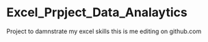 # Excel_Prpject_Data_Analaytics
 Project to damnstrate my excel skills
this is me editing on github.com
